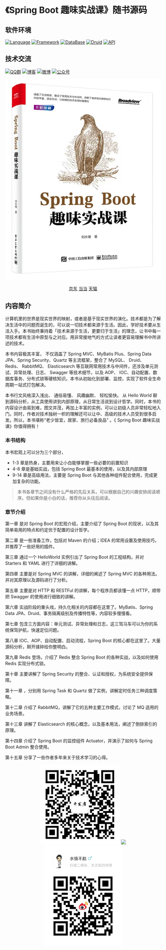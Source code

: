 # 《Spring Boot 趣味实战课》随书源码

## 软件环境
[![Language](https://img.shields.io/badge/Language-Java_8-007396?color=orange&logo=java)](https://github.com/liushuijinger/spring-boot-book)
[![Framework](https://img.shields.io/badge/Framework-Spring_Boot_2.4.0-6DB33F?logo=spring)](https://github.com/liushuijinger/spring-boot-book)
[![DataBase](https://img.shields.io/badge/DataBase-MySQL-4479A1?logo=MySQL)](https://github.com/liushuijinger/spring-boot-book)
[![Druid](https://img.shields.io/badge/Pool-Druid-29F1FB?logo=Apache-Druid)](https://github.com/liushuijinger/spring-boot-book)
[![API](https://img.shields.io/badge/API-Swagger_2.8.0-85EA2D?logo=swagger)](https://github.com/liushuijinger/spring-boot-book)


## 技术交流
[![QQ群](https://img.shields.io/badge/QQ群-168965372-20B8E5?logo=Tencent-QQ&style=flat)](https://jq.qq.com/?_wv=1027&k=0UCkec2u)
[![博客](https://img.shields.io/badge/博客-我的博客-21759B?style=flat)](https://liushuijinger.blog.csdn.net)
[![微博](https://img.shields.io/badge/微博-@水镜不酷-E6162D?logo=Sina-Weibo&lstyle=flat)](https://weibo.com/liushuijinger)
[![公众号](https://img.shields.io/badge/公众号-做个开发者-07C160?logo=WeChat&lstyle=flat)](https://mp.weixin.qq.com/s/7Q9vb5R7chugkQ39kH6wqw)


<div align=center>
    <a href="https://item.jd.com/13724304.html">
        <img src="https://github.com/liushuijinger/spring-boot-book/blob/master/static/%E5%B0%81%E9%9D%A2.jpg?raw=true" >
    </a>
</div>
<p align="center">
    <a href="https://item.jd.com/13724304.html">京东</a>
    <a href="http://product.dangdang.com/29397296.html">当当</a>
    <a href="https://detail.tmall.com/item.htm?id=673648646503">天猫</a>
</p>

## 内容简介

计算机里的世界是现实世界的映射，或者是基于现实世界的演化。技术都是为了解决生活中的问题而诞生的，可以说一切技术都来源于生活。因此，学好技术要从生活入手。本书始终秉持着「技术来源于生活，更要归于生活」的理念，让书中每一项技术都有生活中原型与之对应。用非常接地气的方式让读者更容易理解书中所讲述的技术。

本书内容极其丰富， 不仅涵盖了 Spring MVC、MyBatis Plus、Spring Data JPA、Spring Security、Quartz 等主流框架，整合了 MySQL、 Druid、 Redis、 RabbitMQ、 Elasticsearch 等互联网常用技术与中间件，还涉及单元测试、异常处理、日志、 Swagger 等技术细节，以及 AOP、 IOC、自动配置、数据库事务、分布式锁等硬核知识。本书从初始化到部署、监控，实现了软件全生命周期一站式打包解决。

本书行文风格深入浅出、 通俗易懂、 风趣幽默、 轻松愉快。 从 Hello World 聊到源码分析，从工具使用讲到内部原理，从日常生活说到设计哲学。同时，本书的内容设计由易到难，图文并茂，再加上丰富的实例，可以让初级人员非常轻松地入门。同时，作者对技术独树一帜的理解还可以让中、高级的技术人员受到很多启发。所以，本书堪称“老少皆宜，居家、旅行必备良品” 。《 Spring Boot 趣味实战课》你值得拥有！

### 本书结构

本书宏观上可以分为三个部分，

- 1-3 章是热身，主要用来让小白能够掌握一些必要的前置知识
- 4-8 章是基础实战，包括 Spring Boot 最基本的使用，以及其内部原理
- 9-14 章是高级用法，主要是 Spring Boot 与其他各种组件配合使用，完成更加复杂的功能。

> 本书各章节之间没有什么严格的先后关系，可以根据自己的兴趣安排阅读顺序。但如果你是小白的话，推荐你从头往后阅读。



### 章节介绍

第一章 是对 Spring Boot 的宏观介绍，主要介绍了 Spring Boot 的现状，以及其简单易用的特点和约定优于配置的设计哲学。

第二章 是一些准备工作，包括对 Maven 的介绍；IDEA 的常用设置及使用技巧，并推荐了一些好用的插件。

第三章 通过一个 HelloWorld 实例引出了 Spring Boot 的工程结构，并对 Starters 和 YAML 进行了详细的讲解。

第四章 主要是对 Spring MVC 的讲解，详细的阐述了 Spring MVC 的各种用法。并对其原理以及源码进行了分析。

第五章 主要是对 HTTP 和 RESTFul 的讲解，每个程序员都该懂一点 HTTP，顺带把 Swagger 的使用进行细致的讲解。

第六章 实战阶段的重头戏，持久化相关的内容都在这里了。MyBatis、Spring Data JPA、Druid、事务隔离级别及传播特性等，内容较多慢慢看。

第七章 包含三方面内容：单元测试、异常处理和日志，这三驾马车可以为你的系统保驾护航，快速定位问题。

第八章 IOC、AOP、自动配置、启动流程，Spring Boot 的核心都在这里了。大量源码分析，掰开揉碎给你整明白。

第九章 Redis 登场，介绍了 Redis 整合 Spring Boot 的各种实战，以及如何使用 Redis 实现分布式锁。

第十章 主要讲解了 Spring Security 的整合、认证和授权，为系统安全提供保障。

第十一章 ，分别用 Spring Task 和 Quartz 做了实例，讲解定时任务三种调度策略。

第十二章 介绍了 RabbitMQ，讲解了它的五种主要工作模式，讨论了 MQ 适用的业务场景。

第十三章 讲解了 Elasticsearch 的核心概念，以及基本用法，阐述了倒排索引的原理。

第十四章 介绍了 Spring Boot 的监控组件 Actuator，并演示了如何与 Spring Boot Admin 整合使用。

第十五章 分享了一些作者多年来关于技术学习的心得。

<div align=center>
<img src="https://github.com/liushuijinger/spring-boot-book/blob/master/static/%E5%85%AC%E4%BC%97%E5%8F%B7.jpg?raw=true">
<img src="https://github.com/liushuijinger/spring-boot-book/blob/master/static/QQ%E7%BE%A4.png?raw=true" width="258">
<img src="https://github.com/liushuijinger/spring-boot-book/blob/master/static/%E5%BE%AE%E5%8D%9A.jpg?raw=true" 
width="258">
</div>

